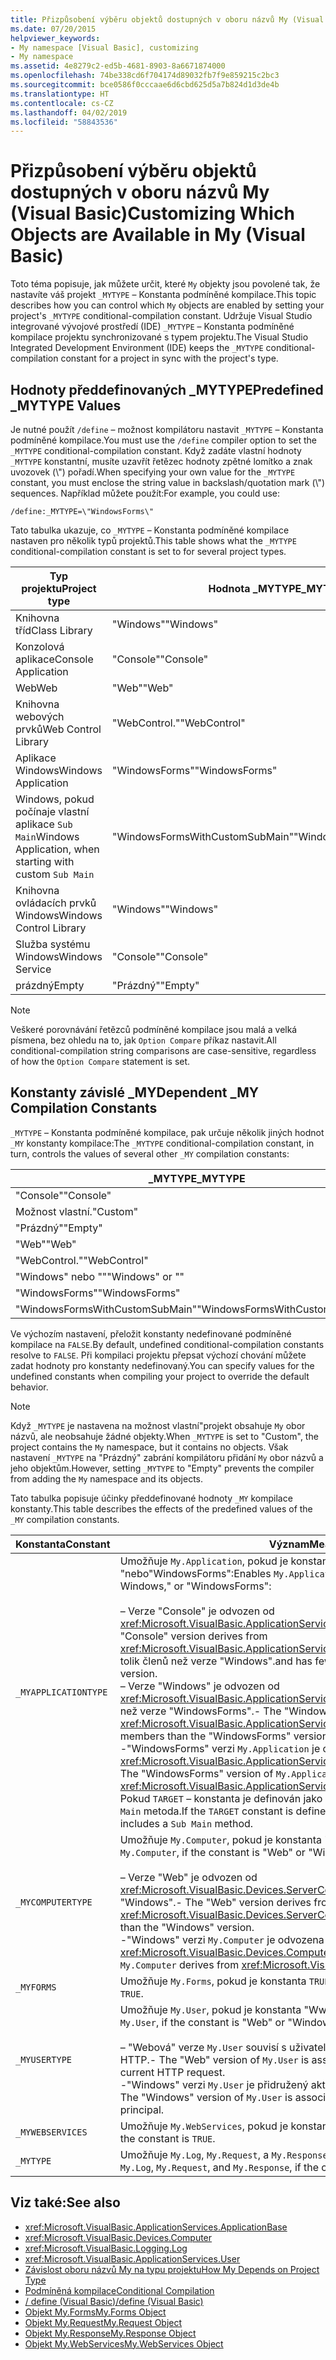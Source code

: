 ```yaml
---
title: Přizpůsobení výběru objektů dostupných v oboru názvů My (Visual Basic)
ms.date: 07/20/2015
helpviewer_keywords:
- My namespace [Visual Basic], customizing
- My namespace
ms.assetid: 4e8279c2-ed5b-4681-8903-8a6671874000
ms.openlocfilehash: 74be338cd6f704174d89032fb7f9e859215c2bc3
ms.sourcegitcommit: bce0586f0cccaae6d6cbd625d5a7b824d1d3de4b
ms.translationtype: HT
ms.contentlocale: cs-CZ
ms.lasthandoff: 04/02/2019
ms.locfileid: "58843536"
---
```

# <a name="customizing-which-objects-are-available-in-my-visual-basic"></a><span data-ttu-id="77339-102">Přizpůsobení výběru objektů dostupných v oboru názvů My (Visual Basic)</span><span class="sxs-lookup"><span data-stu-id="77339-102">Customizing Which Objects are Available in My (Visual Basic)</span></span>
<span data-ttu-id="77339-103">Toto téma popisuje, jak můžete určit, které `My` objekty jsou povolené tak, že nastavíte váš projekt `_MYTYPE` – Konstanta podmíněné kompilace.</span><span class="sxs-lookup"><span data-stu-id="77339-103">This topic describes how you can control which `My` objects are enabled by setting your project's `_MYTYPE` conditional-compilation constant.</span></span> <span data-ttu-id="77339-104">Udržuje Visual Studio integrované vývojové prostředí (IDE) `_MYTYPE` – Konstanta podmíněné kompilace projektu synchronizované s typem projektu.</span><span class="sxs-lookup"><span data-stu-id="77339-104">The Visual Studio Integrated Development Environment (IDE) keeps the `_MYTYPE` conditional-compilation constant for a project in sync with the project's type.</span></span>  
  
## <a name="predefined-mytype-values"></a><span data-ttu-id="77339-105">Hodnoty předdefinovaných _MYTYPE</span><span class="sxs-lookup"><span data-stu-id="77339-105">Predefined _MYTYPE Values</span></span>  
 <span data-ttu-id="77339-106">Je nutné použít `/define` – možnost kompilátoru nastavit `_MYTYPE` – Konstanta podmíněné kompilace.</span><span class="sxs-lookup"><span data-stu-id="77339-106">You must use the `/define` compiler option to set the `_MYTYPE` conditional-compilation constant.</span></span> <span data-ttu-id="77339-107">Když zadáte vlastní hodnoty `_MYTYPE` konstantní, musíte uzavřít řetězec hodnoty zpětné lomítko a znak uvozovek (\\") pořadí.</span><span class="sxs-lookup"><span data-stu-id="77339-107">When specifying your own value for the `_MYTYPE` constant, you must enclose the string value in backslash/quotation mark (\\") sequences.</span></span> <span data-ttu-id="77339-108">Například můžete použít:</span><span class="sxs-lookup"><span data-stu-id="77339-108">For example, you could use:</span></span>  
  
```  
/define:_MYTYPE=\"WindowsForms\"  
```  
  
 <span data-ttu-id="77339-109">Tato tabulka ukazuje, co `_MYTYPE` – Konstanta podmíněné kompilace nastaven pro několik typů projektů.</span><span class="sxs-lookup"><span data-stu-id="77339-109">This table shows what the `_MYTYPE` conditional-compilation constant is set to for several project types.</span></span>  
  
|<span data-ttu-id="77339-110">Typ projektu</span><span class="sxs-lookup"><span data-stu-id="77339-110">Project type</span></span>|<span data-ttu-id="77339-111">Hodnota _MYTYPE</span><span class="sxs-lookup"><span data-stu-id="77339-111">_MYTYPE value</span></span>|  
|------------------|--------------------|  
|<span data-ttu-id="77339-112">Knihovna tříd</span><span class="sxs-lookup"><span data-stu-id="77339-112">Class Library</span></span>|<span data-ttu-id="77339-113">"Windows"</span><span class="sxs-lookup"><span data-stu-id="77339-113">"Windows"</span></span>|  
|<span data-ttu-id="77339-114">Konzolová aplikace</span><span class="sxs-lookup"><span data-stu-id="77339-114">Console Application</span></span>|<span data-ttu-id="77339-115">"Console"</span><span class="sxs-lookup"><span data-stu-id="77339-115">"Console"</span></span>|  
|<span data-ttu-id="77339-116">Web</span><span class="sxs-lookup"><span data-stu-id="77339-116">Web</span></span>|<span data-ttu-id="77339-117">"Web"</span><span class="sxs-lookup"><span data-stu-id="77339-117">"Web"</span></span>|  
|<span data-ttu-id="77339-118">Knihovna webových prvků</span><span class="sxs-lookup"><span data-stu-id="77339-118">Web Control Library</span></span>|<span data-ttu-id="77339-119">"WebControl."</span><span class="sxs-lookup"><span data-stu-id="77339-119">"WebControl"</span></span>|  
|<span data-ttu-id="77339-120">Aplikace Windows</span><span class="sxs-lookup"><span data-stu-id="77339-120">Windows Application</span></span>|<span data-ttu-id="77339-121">"WindowsForms"</span><span class="sxs-lookup"><span data-stu-id="77339-121">"WindowsForms"</span></span>|  
|<span data-ttu-id="77339-122">Windows, pokud počínaje vlastní aplikace `Sub Main`</span><span class="sxs-lookup"><span data-stu-id="77339-122">Windows Application, when starting with custom `Sub Main`</span></span>|<span data-ttu-id="77339-123">"WindowsFormsWithCustomSubMain"</span><span class="sxs-lookup"><span data-stu-id="77339-123">"WindowsFormsWithCustomSubMain"</span></span>|  
|<span data-ttu-id="77339-124">Knihovna ovládacích prvků Windows</span><span class="sxs-lookup"><span data-stu-id="77339-124">Windows Control Library</span></span>|<span data-ttu-id="77339-125">"Windows"</span><span class="sxs-lookup"><span data-stu-id="77339-125">"Windows"</span></span>|  
|<span data-ttu-id="77339-126">Služba systému Windows</span><span class="sxs-lookup"><span data-stu-id="77339-126">Windows Service</span></span>|<span data-ttu-id="77339-127">"Console"</span><span class="sxs-lookup"><span data-stu-id="77339-127">"Console"</span></span>|  
|<span data-ttu-id="77339-128">prázdný</span><span class="sxs-lookup"><span data-stu-id="77339-128">Empty</span></span>|<span data-ttu-id="77339-129">"Prázdný"</span><span class="sxs-lookup"><span data-stu-id="77339-129">"Empty"</span></span>|  
  
> [!NOTE]
>  <span data-ttu-id="77339-130">Veškeré porovnávání řetězců podmíněné kompilace jsou malá a velká písmena, bez ohledu na to, jak `Option Compare` příkaz nastavit.</span><span class="sxs-lookup"><span data-stu-id="77339-130">All conditional-compilation string comparisons are case-sensitive, regardless of how the `Option Compare` statement is set.</span></span>  
  
## <a name="dependent-my-compilation-constants"></a><span data-ttu-id="77339-131">Konstanty závislé _MY</span><span class="sxs-lookup"><span data-stu-id="77339-131">Dependent _MY Compilation Constants</span></span>  
 <span data-ttu-id="77339-132">`_MYTYPE` – Konstanta podmíněné kompilace, pak určuje několik jiných hodnot `_MY` konstanty kompilace:</span><span class="sxs-lookup"><span data-stu-id="77339-132">The `_MYTYPE` conditional-compilation constant, in turn, controls the values of several other `_MY` compilation constants:</span></span>  
  
|<span data-ttu-id="77339-133">_MYTYPE</span><span class="sxs-lookup"><span data-stu-id="77339-133">_MYTYPE</span></span>|<span data-ttu-id="77339-134">_MYAPPLICATIONTYPE</span><span class="sxs-lookup"><span data-stu-id="77339-134">_MYAPPLICATIONTYPE</span></span>|<span data-ttu-id="77339-135">_MYCOMPUTERTYPE</span><span class="sxs-lookup"><span data-stu-id="77339-135">_MYCOMPUTERTYPE</span></span>|<span data-ttu-id="77339-136">_MYFORMS</span><span class="sxs-lookup"><span data-stu-id="77339-136">_MYFORMS</span></span>|<span data-ttu-id="77339-137">_MYUSERTYPE</span><span class="sxs-lookup"><span data-stu-id="77339-137">_MYUSERTYPE</span></span>|<span data-ttu-id="77339-138">_MYWEBSERVICES</span><span class="sxs-lookup"><span data-stu-id="77339-138">_MYWEBSERVICES</span></span>|  
|--------------|-------------------------|----------------------|---------------|------------------|---------------------|  
|<span data-ttu-id="77339-139">"Console"</span><span class="sxs-lookup"><span data-stu-id="77339-139">"Console"</span></span>|<span data-ttu-id="77339-140">"Console"</span><span class="sxs-lookup"><span data-stu-id="77339-140">"Console"</span></span>|<span data-ttu-id="77339-141">"Windows"</span><span class="sxs-lookup"><span data-stu-id="77339-141">"Windows"</span></span>|<span data-ttu-id="77339-142">Nedefinováno</span><span class="sxs-lookup"><span data-stu-id="77339-142">Undefined</span></span>|<span data-ttu-id="77339-143">"Windows"</span><span class="sxs-lookup"><span data-stu-id="77339-143">"Windows"</span></span>|<span data-ttu-id="77339-144">HODNOTA TRUE</span><span class="sxs-lookup"><span data-stu-id="77339-144">TRUE</span></span>|  
|<span data-ttu-id="77339-145">Možnost vlastní.</span><span class="sxs-lookup"><span data-stu-id="77339-145">"Custom"</span></span>|<span data-ttu-id="77339-146">Nedefinováno</span><span class="sxs-lookup"><span data-stu-id="77339-146">Undefined</span></span>|<span data-ttu-id="77339-147">Nedefinováno</span><span class="sxs-lookup"><span data-stu-id="77339-147">Undefined</span></span>|<span data-ttu-id="77339-148">Nedefinováno</span><span class="sxs-lookup"><span data-stu-id="77339-148">Undefined</span></span>|<span data-ttu-id="77339-149">Nedefinováno</span><span class="sxs-lookup"><span data-stu-id="77339-149">Undefined</span></span>|<span data-ttu-id="77339-150">Nedefinováno</span><span class="sxs-lookup"><span data-stu-id="77339-150">Undefined</span></span>|  
|<span data-ttu-id="77339-151">"Prázdný"</span><span class="sxs-lookup"><span data-stu-id="77339-151">"Empty"</span></span>|<span data-ttu-id="77339-152">Nedefinováno</span><span class="sxs-lookup"><span data-stu-id="77339-152">Undefined</span></span>|<span data-ttu-id="77339-153">Nedefinováno</span><span class="sxs-lookup"><span data-stu-id="77339-153">Undefined</span></span>|<span data-ttu-id="77339-154">Nedefinováno</span><span class="sxs-lookup"><span data-stu-id="77339-154">Undefined</span></span>|<span data-ttu-id="77339-155">Nedefinováno</span><span class="sxs-lookup"><span data-stu-id="77339-155">Undefined</span></span>|<span data-ttu-id="77339-156">Nedefinováno</span><span class="sxs-lookup"><span data-stu-id="77339-156">Undefined</span></span>|  
|<span data-ttu-id="77339-157">"Web"</span><span class="sxs-lookup"><span data-stu-id="77339-157">"Web"</span></span>|<span data-ttu-id="77339-158">Nedefinováno</span><span class="sxs-lookup"><span data-stu-id="77339-158">Undefined</span></span>|<span data-ttu-id="77339-159">"Web"</span><span class="sxs-lookup"><span data-stu-id="77339-159">"Web"</span></span>|<span data-ttu-id="77339-160">FALSE</span><span class="sxs-lookup"><span data-stu-id="77339-160">FALSE</span></span>|<span data-ttu-id="77339-161">"Web"</span><span class="sxs-lookup"><span data-stu-id="77339-161">"Web"</span></span>|<span data-ttu-id="77339-162">FALSE</span><span class="sxs-lookup"><span data-stu-id="77339-162">FALSE</span></span>|  
|<span data-ttu-id="77339-163">"WebControl."</span><span class="sxs-lookup"><span data-stu-id="77339-163">"WebControl"</span></span>|<span data-ttu-id="77339-164">Nedefinováno</span><span class="sxs-lookup"><span data-stu-id="77339-164">Undefined</span></span>|<span data-ttu-id="77339-165">"Web"</span><span class="sxs-lookup"><span data-stu-id="77339-165">"Web"</span></span>|<span data-ttu-id="77339-166">FALSE</span><span class="sxs-lookup"><span data-stu-id="77339-166">FALSE</span></span>|<span data-ttu-id="77339-167">"Web"</span><span class="sxs-lookup"><span data-stu-id="77339-167">"Web"</span></span>|<span data-ttu-id="77339-168">HODNOTA TRUE</span><span class="sxs-lookup"><span data-stu-id="77339-168">TRUE</span></span>|  
|<span data-ttu-id="77339-169">"Windows" nebo ""</span><span class="sxs-lookup"><span data-stu-id="77339-169">"Windows" or ""</span></span>|<span data-ttu-id="77339-170">"Windows"</span><span class="sxs-lookup"><span data-stu-id="77339-170">"Windows"</span></span>|<span data-ttu-id="77339-171">"Windows"</span><span class="sxs-lookup"><span data-stu-id="77339-171">"Windows"</span></span>|<span data-ttu-id="77339-172">Nedefinováno</span><span class="sxs-lookup"><span data-stu-id="77339-172">Undefined</span></span>|<span data-ttu-id="77339-173">"Windows"</span><span class="sxs-lookup"><span data-stu-id="77339-173">"Windows"</span></span>|<span data-ttu-id="77339-174">HODNOTA TRUE</span><span class="sxs-lookup"><span data-stu-id="77339-174">TRUE</span></span>|  
|<span data-ttu-id="77339-175">"WindowsForms"</span><span class="sxs-lookup"><span data-stu-id="77339-175">"WindowsForms"</span></span>|<span data-ttu-id="77339-176">"WindowsForms"</span><span class="sxs-lookup"><span data-stu-id="77339-176">"WindowsForms"</span></span>|<span data-ttu-id="77339-177">"Windows"</span><span class="sxs-lookup"><span data-stu-id="77339-177">"Windows"</span></span>|<span data-ttu-id="77339-178">HODNOTA TRUE</span><span class="sxs-lookup"><span data-stu-id="77339-178">TRUE</span></span>|<span data-ttu-id="77339-179">"Windows"</span><span class="sxs-lookup"><span data-stu-id="77339-179">"Windows"</span></span>|<span data-ttu-id="77339-180">HODNOTA TRUE</span><span class="sxs-lookup"><span data-stu-id="77339-180">TRUE</span></span>|  
|<span data-ttu-id="77339-181">"WindowsFormsWithCustomSubMain"</span><span class="sxs-lookup"><span data-stu-id="77339-181">"WindowsFormsWithCustomSubMain"</span></span>|<span data-ttu-id="77339-182">"Console"</span><span class="sxs-lookup"><span data-stu-id="77339-182">"Console"</span></span>|<span data-ttu-id="77339-183">"Windows"</span><span class="sxs-lookup"><span data-stu-id="77339-183">"Windows"</span></span>|<span data-ttu-id="77339-184">HODNOTA TRUE</span><span class="sxs-lookup"><span data-stu-id="77339-184">TRUE</span></span>|<span data-ttu-id="77339-185">"Windows"</span><span class="sxs-lookup"><span data-stu-id="77339-185">"Windows"</span></span>|<span data-ttu-id="77339-186">HODNOTA TRUE</span><span class="sxs-lookup"><span data-stu-id="77339-186">TRUE</span></span>|  
  
 <span data-ttu-id="77339-187">Ve výchozím nastavení, přeložit konstanty nedefinované podmíněné kompilace na `FALSE`.</span><span class="sxs-lookup"><span data-stu-id="77339-187">By default, undefined conditional-compilation constants resolve to `FALSE`.</span></span> <span data-ttu-id="77339-188">Při kompilaci projektu přepsat výchozí chování můžete zadat hodnoty pro konstanty nedefinovaný.</span><span class="sxs-lookup"><span data-stu-id="77339-188">You can specify values for the undefined constants when compiling your project to override the default behavior.</span></span>  
  
> [!NOTE]
>  <span data-ttu-id="77339-189">Když `_MYTYPE` je nastavena na možnost vlastní"projekt obsahuje `My` obor názvů, ale neobsahuje žádné objekty.</span><span class="sxs-lookup"><span data-stu-id="77339-189">When `_MYTYPE` is set to "Custom", the project contains the `My` namespace, but it contains no objects.</span></span> <span data-ttu-id="77339-190">Však nastavení `_MYTYPE` na "Prázdný" zabrání kompilátoru přidání `My` obor názvů a jeho objektům.</span><span class="sxs-lookup"><span data-stu-id="77339-190">However, setting `_MYTYPE` to "Empty" prevents the compiler from adding the `My` namespace and its objects.</span></span>  
  
 <span data-ttu-id="77339-191">Tato tabulka popisuje účinky předdefinované hodnoty `_MY` kompilace konstanty.</span><span class="sxs-lookup"><span data-stu-id="77339-191">This table describes the effects of the predefined values of the `_MY` compilation constants.</span></span>  
  
|<span data-ttu-id="77339-192">Konstanta</span><span class="sxs-lookup"><span data-stu-id="77339-192">Constant</span></span>|<span data-ttu-id="77339-193">Význam</span><span class="sxs-lookup"><span data-stu-id="77339-193">Meaning</span></span>|  
|--------------|-------------|  
|`_MYAPPLICATIONTYPE`|<span data-ttu-id="77339-194">Umožňuje `My.Application`, pokud je konstanta "Console" Windows, "nebo"WindowsForms":</span><span class="sxs-lookup"><span data-stu-id="77339-194">Enables `My.Application`, if the constant is "Console," Windows," or "WindowsForms":</span></span><br /><br /> <span data-ttu-id="77339-195">– Verze "Console" je odvozen od <xref:Microsoft.VisualBasic.ApplicationServices.ConsoleApplicationBase>.</span><span class="sxs-lookup"><span data-stu-id="77339-195">-   The "Console" version derives from <xref:Microsoft.VisualBasic.ApplicationServices.ConsoleApplicationBase>.</span></span> <span data-ttu-id="77339-196">a nemá tolik členů než verze "Windows".</span><span class="sxs-lookup"><span data-stu-id="77339-196">and has fewer members than the "Windows" version.</span></span><br /><span data-ttu-id="77339-197">– Verze "Windows" je odvozen od <xref:Microsoft.VisualBasic.ApplicationServices.ApplicationBase>a má méně členů než verze "WindowsForms".</span><span class="sxs-lookup"><span data-stu-id="77339-197">-   The "Windows" version derives from <xref:Microsoft.VisualBasic.ApplicationServices.ApplicationBase>.and has fewer members than the "WindowsForms" version.</span></span><br /><span data-ttu-id="77339-198">-"WindowsForms" verzi `My.Application` je odvozena z <xref:Microsoft.VisualBasic.ApplicationServices.WindowsFormsApplicationBase>.</span><span class="sxs-lookup"><span data-stu-id="77339-198">-   The "WindowsForms" version of `My.Application` derives from <xref:Microsoft.VisualBasic.ApplicationServices.WindowsFormsApplicationBase>.</span></span> <span data-ttu-id="77339-199">Pokud `TARGET` – konstanta je definován jako "winexe" pak obsahuje třídy `Sub Main` metoda.</span><span class="sxs-lookup"><span data-stu-id="77339-199">If the `TARGET` constant is defined to be "winexe", then the class includes a `Sub Main` method.</span></span>|  
|`_MYCOMPUTERTYPE`|<span data-ttu-id="77339-200">Umožňuje `My.Computer`, pokud je konstanta "Www" nebo "Windows":</span><span class="sxs-lookup"><span data-stu-id="77339-200">Enables `My.Computer`, if the constant is "Web" or "Windows":</span></span><br /><br /> <span data-ttu-id="77339-201">– Verze "Web" je odvozen od <xref:Microsoft.VisualBasic.Devices.ServerComputer>, a má méně členů než verze "Windows".</span><span class="sxs-lookup"><span data-stu-id="77339-201">-   The "Web" version derives from <xref:Microsoft.VisualBasic.Devices.ServerComputer>, and has fewer members than the "Windows" version.</span></span><br /><span data-ttu-id="77339-202">-"Windows" verzi `My.Computer` je odvozena z <xref:Microsoft.VisualBasic.Devices.Computer>.</span><span class="sxs-lookup"><span data-stu-id="77339-202">-   The "Windows" version of `My.Computer` derives from <xref:Microsoft.VisualBasic.Devices.Computer>.</span></span>|  
|`_MYFORMS`|<span data-ttu-id="77339-203">Umožňuje `My.Forms`, pokud je konstanta `TRUE`.</span><span class="sxs-lookup"><span data-stu-id="77339-203">Enables `My.Forms`, if the constant is `TRUE`.</span></span>|  
|`_MYUSERTYPE`|<span data-ttu-id="77339-204">Umožňuje `My.User`, pokud je konstanta "Www" nebo "Windows":</span><span class="sxs-lookup"><span data-stu-id="77339-204">Enables `My.User`, if the constant is "Web" or "Windows":</span></span><br /><br /> <span data-ttu-id="77339-205">– "Webová" verze `My.User` souvisí s uživatelskou identitu pro aktuální žádost HTTP.</span><span class="sxs-lookup"><span data-stu-id="77339-205">-   The "Web" version of `My.User` is associated with the user identity of the current HTTP request.</span></span><br /><span data-ttu-id="77339-206">-"Windows" verzi `My.User` je přidružený aktuální objekt zabezpečení vlákna.</span><span class="sxs-lookup"><span data-stu-id="77339-206">-   The "Windows" version of `My.User` is associated with the thread's current principal.</span></span>|  
|`_MYWEBSERVICES`|<span data-ttu-id="77339-207">Umožňuje `My.WebServices`, pokud je konstanta `TRUE`.</span><span class="sxs-lookup"><span data-stu-id="77339-207">Enables `My.WebServices`, if the constant is `TRUE`.</span></span>|  
|`_MYTYPE`|<span data-ttu-id="77339-208">Umožňuje `My.Log`, `My.Request`, a `My.Response`, pokud je konstanta "Web".</span><span class="sxs-lookup"><span data-stu-id="77339-208">Enables `My.Log`, `My.Request`, and `My.Response`, if the constant is "Web".</span></span>|  
  
## <a name="see-also"></a><span data-ttu-id="77339-209">Viz také:</span><span class="sxs-lookup"><span data-stu-id="77339-209">See also</span></span>

- <xref:Microsoft.VisualBasic.ApplicationServices.ApplicationBase>
- <xref:Microsoft.VisualBasic.Devices.Computer>
- <xref:Microsoft.VisualBasic.Logging.Log>
- <xref:Microsoft.VisualBasic.ApplicationServices.User>
- [<span data-ttu-id="77339-210">Závislost oboru názvů My na typu projektu</span><span class="sxs-lookup"><span data-stu-id="77339-210">How My Depends on Project Type</span></span>](../../../visual-basic/developing-apps/development-with-my/how-my-depends-on-project-type.md)
- [<span data-ttu-id="77339-211">Podmíněná kompilace</span><span class="sxs-lookup"><span data-stu-id="77339-211">Conditional Compilation</span></span>](../../../visual-basic/programming-guide/program-structure/conditional-compilation.md)
- [<span data-ttu-id="77339-212">/ define (Visual Basic)</span><span class="sxs-lookup"><span data-stu-id="77339-212">/define (Visual Basic)</span></span>](../../../visual-basic/reference/command-line-compiler/define.md)
- [<span data-ttu-id="77339-213">Objekt My.Forms</span><span class="sxs-lookup"><span data-stu-id="77339-213">My.Forms Object</span></span>](../../../visual-basic/language-reference/objects/my-forms-object.md)
- [<span data-ttu-id="77339-214">Objekt My.Request</span><span class="sxs-lookup"><span data-stu-id="77339-214">My.Request Object</span></span>](../../../visual-basic/language-reference/objects/my-request-object.md)
- [<span data-ttu-id="77339-215">Objekt My.Response</span><span class="sxs-lookup"><span data-stu-id="77339-215">My.Response Object</span></span>](../../../visual-basic/language-reference/objects/my-response-object.md)
- [<span data-ttu-id="77339-216">Objekt My.WebServices</span><span class="sxs-lookup"><span data-stu-id="77339-216">My.WebServices Object</span></span>](../../../visual-basic/language-reference/objects/my-webservices-object.md)
